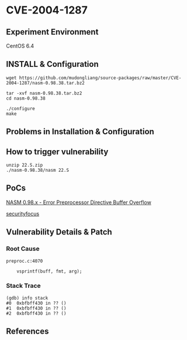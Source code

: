 # CVE-2004-1287

## Experiment Environment

CentOS 6.4

## INSTALL & Configuration

```
wget https://github.com/mudongliang/source-packages/raw/master/CVE-2004-1287/nasm-0.98.38.tar.bz2

tar -xvf nasm-0.98.38.tar.bz2
cd nasm-0.98.38

./configure
make
```

## Problems in Installation & Configuration

## How to trigger vulnerability

```
unzip 22.S.zip
./nasm-0.98.38/nasm 22.S
```

## PoCs

[NASM 0.98.x - Error Preprocessor Directive Buffer Overflow](https://www.exploit-db.com/exploits/25005/)

[securityfocus](http://www.securityfocus.com/bid/11991/info)

## Vulnerability Details & Patch

### Root Cause

```
preproc.c:4070

    vsprintf(buff, fmt, arg);
```

### Stack Trace

```
(gdb) info stack
#0  0xbfbff430 in ?? ()
#1  0xbfbff430 in ?? ()
#2  0xbfbff430 in ?? ()
```

## References
